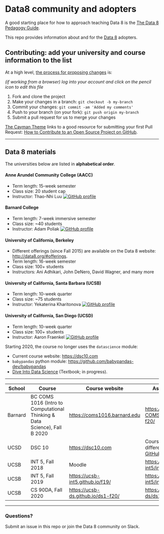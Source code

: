 # Data8 community and adopters

A good starting place for how to approach teaching Data 8 is the [The Data 8 Pedagogy Guide](http://data8.org/zero-to-data-8/intro.html).

This repo provides information about and for the [Data 8](http://data8.org/) adopters.

## Contributing: add your university and course information to the list

At a high level, [the process for proposing changes](https://guides.github.com/introduction/flow/) is:

_(if working from a browser) log into your account and click on the pencil icon to edit this file_
1. Fork and clone the project
1. Make your changes in a branch: `git checkout -b my-branch`
1. Commit your changes: `git commit -am 'Added my comments'`
1. Push to your branch (on your fork): `git push origin my-branch`
1. Submit a pull request for us to merge your changes

[The Cayman Theme](https://github.com/pages-themes/cayman/issues) links to a good resource for submitting your first Pull Request: [How to Contribute to an Open Source Project on GitHub](https://egghead.io/courses/how-to-contribute-to-an-open-source-project-on-github).


-------

## Data 8 materials

The universities below are listed in **alphabetical order**. 


#### Anne Arundel Community College (AACC)

* Term length: 15-week semester
* Class size: 20 student cap
* Instructor: Thao-Nhi Luu <a href="https://github.com/thaonhi20" target="_blank"><img alt="GitHub profile" src="https://badgen.net/badge/github/thaonhi20/1DA1F2?icon&label" /></a>


#### Barnard College
* Term length: 7-week immersive semester
* Class size: ~40 students
* Instructor: Adam Poliak <a href="https://github.com/azpoliak" target="_blank"><img alt="GitHub profile" src="https://badgen.net/badge/github/azpoliak/1DA1F2?icon&label" /></a>

#### University of California, Berkeley

* Different offerings (since Fall 2015) are available on the Data 8 website: <http://data8.org/#offerings>.
* Term length: 16-week semester
* Class size: 100+ students
* Instructors: Ani Adhikari, John DeNero, David Wagner, and many more

#### University of California, Santa Barbara (UCSB)
* Term length: 10-week quarter
* Class size: ~75 students
* Instructor: Yekaterina Kharitonova  <a href="https://github.com/ykharitonova" target="_blank"><img alt="GitHub profile" src="https://badgen.net/badge/github/ykharitonova/1DA1F2?icon&label" /></a>
            
#### University of California, San Diego (UCSD)

* Term length: 10-week quarter
* Class size: 100+ students
* Instructor: Aaron Fraenkel <a href="https://github.com/afraenkel" target="_blank"><img alt="GitHub profile" src="https://badgen.net/badge/github/afraenkel/1DA1F2?icon&label" /></a>

Starting 2020, the course no longer uses the `datascience` module:
* Current course website: <https://dsc10.com>
* `babypandas` python module:
  <https://github.com/babypandas-dev/babypandas>
* [Dive Into Data Science](https://eldridgejm.github.io/dive_into_data_science/front.html) (Textbook; in progress).
  
-----

| School | Course | Course website   | Assignments repo |
|------------|--------------------------|------------------|------------------|
| Barnard | BC COMS 1016 (Intro to Computational Thinking & Data Science), Fall B 2020 | https://coms1016.barnard.edu | https://github.com/BC-COMS-1016/materials-f20/ |
| UCSD | DSC 10 | <https://dsc10.com> | Course materials for different offerings: [UCSD GitHub Org](https://github.com/ucsd-ets/?q=dsc10-) |
| UCSB | INT 5, Fall 2018 | Moodle | https://github.com/ucsb-int5/int5-f18-notebooks |
| UCSB | INT 5, Fall 2019 | https://ucsb-int5.github.io/f19/ | https://github.com/ucsb-int5/int5-f19-notebooks |
| UCSB | CS 90DA, Fall 2020 | https://ucsb-ds.github.io/ds1-f20/ | https://github.com/ucsb-ds/ds1-f20-content |

-------

### Questions? 

Submit an issue in this repo or join the Data 8 community on Slack.
